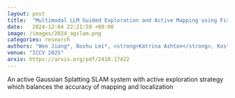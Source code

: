 ```yaml
---
layout: post
title:  "Multimodal LLM Guided Exploration and Active Mapping using Fisher Information"
date:   2024-12-04 22:21:59 +00:00
image: /images/2024_agslam.png
categories: research
authors: "Wen Jiang*, Boshu Lei*, <strong>Katrina Ashton</strong>, Kostas Daniilidis"
venue: "ICCV 2025"
arxiv: https://arxiv.org/pdf/2410.17422
---
```

An active Gaussian Splatting SLAM system with active exploration strategy which balances the accuracy of mapping and localization